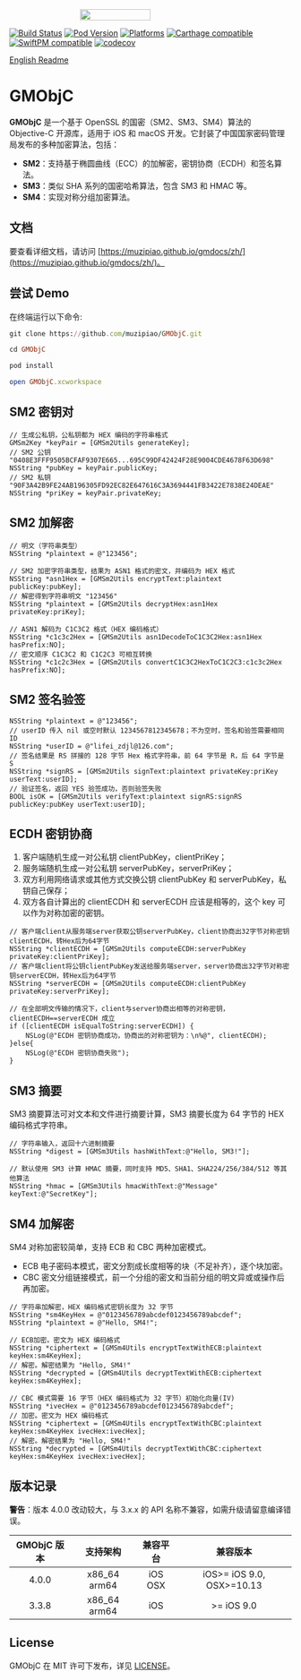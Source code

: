 <div style="display: flex; justify-content: center; align-items: center; margin-bottom: 8px;">
  <img src="https://muzipiao.github.io/gmdocs/img/gmobjc-logo-rect.svg" width="50%">
</div>

[![Build Status](https://github.com/muzipiao/GMObjC/actions/workflows/build.yml/badge.svg)](https://github.com/muzipiao/GMObjC/actions/workflows/build.yml)
[![Pod Version](https://img.shields.io/cocoapods/v/GMObjC.svg?style=flat)](https://cocoapods.org/pods/GMObjC)
[![Platforms](https://img.shields.io/cocoapods/p/GMObjC.svg?style=flat)](https://cocoapods.org/pods/GMObjC)
[![Carthage compatible](https://img.shields.io/badge/Carthage-compatible-brightgreen.svg)](https://github.com/muzipiao/GMObjC)
[![SwiftPM compatible](https://img.shields.io/badge/SwiftPM-compatible-brightgreen.svg)](https://swift.org/package-manager/)
[![codecov](https://codecov.io/gh/muzipiao/GMObjC/branch/master/graph/badge.svg)](https://codecov.io/gh/muzipiao/GMObjC)

[English Readme](https://github.com/muzipiao/GMObjC/blob/master/README.md)

# GMObjC

**GMObjC** 是一个基于 OpenSSL 的国密（SM2、SM3、SM4）算法的 Objective-C 开源库，适用于 iOS 和 macOS 开发。它封装了中国国家密码管理局发布的多种加密算法，包括：

- **SM2**：支持基于椭圆曲线（ECC）的加解密，密钥协商（ECDH）和签名算法。
- **SM3**：类似 SHA 系列的国密哈希算法，包含 SM3 和 HMAC 等。
- **SM4**：实现对称分组加密算法。

## 文档

要查看详细文档，请访问 [https://muzipiao.github.io/gmdocs/zh/](https://muzipiao.github.io/gmdocs/zh/)。

## 尝试 Demo

在终端运行以下命令:

```ruby
git clone https://github.com/muzipiao/GMObjC.git

cd GMObjC

pod install

open GMObjC.xcworkspace
```

## SM2 密钥对

```objc
// 生成公私钥，公私钥都为 HEX 编码的字符串格式
GMSm2Key *keyPair = [GMSm2Utils generateKey];
// SM2 公钥 "0408E3FFF9505BCFAF9307E665...695C99DF42424F28E9004CDE4678F63D698"
NSString *pubKey = keyPair.publicKey;
// SM2 私钥 "90F3A42B9FE24AB196305FD92EC82E647616C3A3694441FB3422E7838E24DEAE"
NSString *priKey = keyPair.privateKey;
```

## SM2 加解密

```objc
// 明文（字符串类型）
NSString *plaintext = @"123456";

// SM2 加密字符串类型，结果为 ASN1 格式的密文，并编码为 HEX 格式
NSString *asn1Hex = [GMSm2Utils encryptText:plaintext publicKey:pubKey];
// 解密得到字符串明文 "123456"
NSString *plaintext = [GMSm2Utils decryptHex:asn1Hex privateKey:priKey];

// ASN1 解码为 C1C3C2 格式（HEX 编码格式）
NSString *c1c3c2Hex = [GMSm2Utils asn1DecodeToC1C3C2Hex:asn1Hex hasPrefix:NO];
// 密文顺序 C1C3C2 和 C1C2C3 可相互转换
NSString *c1c2c3Hex = [GMSm2Utils convertC1C3C2HexToC1C2C3:c1c3c2Hex hasPrefix:NO];
```

## SM2 签名验签

```objc
NSString *plaintext = @"123456";
// userID 传入 nil 或空时默认 1234567812345678；不为空时，签名和验签需要相同 ID
NSString *userID = @"lifei_zdjl@126.com";
// 签名结果是 RS 拼接的 128 字节 Hex 格式字符串，前 64 字节是 R，后 64 字节是 S
NSString *signRS = [GMSm2Utils signText:plaintext privateKey:priKey userText:userID];
// 验证签名，返回 YES 验签成功，否则验签失败
BOOL isOK = [GMSm2Utils verifyText:plaintext signRS:signRS publicKey:pubKey userText:userID];
```

## ECDH 密钥协商

1. 客户端随机生成一对公私钥 clientPubKey，clientPriKey；
2. 服务端随机生成一对公私钥 serverPubKey，serverPriKey；
3. 双方利用网络请求或其他方式交换公钥 clientPubKey 和 serverPubKey，私钥自己保存；
4. 双方各自计算出的 clientECDH 和 serverECDH 应该是相等的，这个 key 可以作为对称加密的密钥。

```objc
// 客户端client从服务端server获取公钥serverPubKey，client协商出32字节对称密钥clientECDH，转Hex后为64字节
NSString *clientECDH = [GMSm2Utils computeECDH:serverPubKey privateKey:clientPriKey];
// 客户端client将公钥clientPubKey发送给服务端server，server协商出32字节对称密钥serverECDH，转Hex后为64字节
NSString *serverECDH = [GMSm2Utils computeECDH:clientPubKey privateKey:serverPriKey];

// 在全部明文传输的情况下，client与server协商出相等的对称密钥，clientECDH==serverECDH 成立
if ([clientECDH isEqualToString:serverECDH]) {
    NSLog(@"ECDH 密钥协商成功，协商出的对称密钥为：\n%@", clientECDH);
}else{
    NSLog(@"ECDH 密钥协商失败");
}
```

## SM3 摘要

SM3 摘要算法可对文本和文件进行摘要计算，SM3 摘要长度为 64 字节的 HEX 编码格式字符串。

```objc
// 字符串输入，返回十六进制摘要
NSString *digest = [GMSm3Utils hashWithText:@"Hello, SM3!"];

// 默认使用 SM3 计算 HMAC 摘要，同时支持 MD5、SHA1、SHA224/256/384/512 等其他算法
NSString *hmac = [GMSm3Utils hmacWithText:@"Message" keyText:@"SecretKey"];
```

## SM4 加解密

SM4 对称加密较简单，支持 ECB 和 CBC 两种加密模式。

- ECB 电子密码本模式，密文分割成长度相等的块（不足补齐），逐个块加密。
- CBC 密文分组链接模式，前一个分组的密文和当前分组的明文异或或操作后再加密。

```objc
// 字符串加解密，HEX 编码格式密钥长度为 32 字节
NSString *sm4KeyHex = @"0123456789abcdef0123456789abcdef";
NSString *plaintext = @"Hello, SM4!";

// ECB加密。密文为 HEX 编码格式
NSString *ciphertext = [GMSm4Utils encryptTextWithECB:plaintext keyHex:sm4KeyHex];
// 解密。解密结果为 "Hello, SM4!"
NSString *decrypted = [GMSm4Utils decryptTextWithECB:ciphertext keyHex:sm4KeyHex];

// CBC 模式需要 16 字节（HEX 编码格式为 32 字节）初始化向量(IV)
NSString *ivecHex = @"0123456789abcdef0123456789abcdef";
// 加密。密文为 HEX 编码格式
NSString *ciphertext = [GMSm4Utils encryptTextWithCBC:plaintext keyHex:sm4KeyHex ivecHex:ivecHex];
// 解密。解密结果为 "Hello, SM4!"
NSString *decrypted = [GMSm4Utils decryptTextWithCBC:ciphertext keyHex:sm4KeyHex ivecHex:ivecHex];
```

## 版本记录

**警告**：版本 4.0.0 改动较大，与 3.x.x 的 API 名称不兼容，如需升级请留意编译错误。

| GMObjC 版本 |   支持架构   | 兼容平台 |         兼容版本          |
| :---------: | :----------: | :------: | :-----------------------: |
|    4.0.0    | x86_64 arm64 | iOS OSX  | iOS>= iOS 9.0, OSX>=10.13 |
|    3.3.8    | x86_64 arm64 |   iOS    |        >= iOS 9.0         |

## License

GMObjC 在 MIT 许可下发布，详见 [LICENSE](https://github.com/muzipiao/GMObjC/blob/master/LICENSE)。
